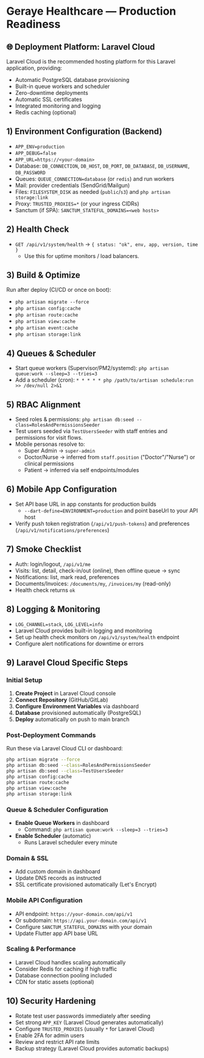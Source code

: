 # Geraye Healthcare — Production Readiness

## 🌐 Deployment Platform: Laravel Cloud

Laravel Cloud is the recommended hosting platform for this Laravel application, providing:
- Automatic PostgreSQL database provisioning
- Built-in queue workers and scheduler
- Zero-downtime deployments
- Automatic SSL certificates
- Integrated monitoring and logging
- Redis caching (optional)

## 1) Environment Configuration (Backend)
- `APP_ENV=production`
- `APP_DEBUG=false`
- `APP_URL=https://<your-domain>`
- Database: `DB_CONNECTION`, `DB_HOST`, `DB_PORT`, `DB_DATABASE`, `DB_USERNAME`, `DB_PASSWORD`
- Queues: `QUEUE_CONNECTION=database` (or `redis`) and run workers
- Mail: provider credentials (SendGrid/Mailgun)
- Files: `FILESYSTEM_DISK` as needed (`public`/`s3`) and `php artisan storage:link`
- Proxy: `TRUSTED_PROXIES=*` (or your ingress CIDRs)
- Sanctum (if SPA): `SANCTUM_STATEFUL_DOMAINS=<web hosts>`

## 2) Health Check
- `GET /api/v1/system/health` → `{ status: "ok", env, app, version, time }`
  - Use this for uptime monitors / load balancers.

## 3) Build & Optimize
Run after deploy (CI/CD or once on boot):
- `php artisan migrate --force`
- `php artisan config:cache`
- `php artisan route:cache`
- `php artisan view:cache`
- `php artisan event:cache`
- `php artisan storage:link`

## 4) Queues & Scheduler
- Start queue workers (Supervisor/PM2/systemd): `php artisan queue:work --sleep=3 --tries=3`
- Add a scheduler (cron): `* * * * * php /path/to/artisan schedule:run >> /dev/null 2>&1`

## 5) RBAC Alignment
- Seed roles & permissions: `php artisan db:seed --class=RolesAndPermissionsSeeder`
- Test users seeded via `TestUsersSeeder` with staff entries and permissions for visit flows.
- Mobile personas resolve to:
  - Super Admin → `super-admin`
  - Doctor/Nurse → inferred from `staff.position` ("Doctor"/"Nurse") or clinical permissions
  - Patient → inferred via self endpoints/modules

## 6) Mobile App Configuration
- Set API base URL in app constants for production builds
  - `--dart-define=ENVIRONMENT=production` and point baseUrl to your API host
- Verify push token registration (`/api/v1/push-tokens`) and preferences (`/api/v1/notifications/preferences`)

## 7) Smoke Checklist
- Auth: login/logout, `/api/v1/me`
- Visits: list, detail, check-in/out (online), then offline queue → sync
- Notifications: list, mark read, preferences
- Documents/Invoices: `/documents/my`, `/invoices/my` (read-only)
- Health check returns `ok`

## 8) Logging & Monitoring
- `LOG_CHANNEL=stack`, `LOG_LEVEL=info`
- Laravel Cloud provides built-in logging and monitoring
- Set up health check monitors on `/api/v1/system/health` endpoint
- Configure alert notifications for downtime or errors

## 9) Laravel Cloud Specific Steps

### Initial Setup
1. **Create Project** in Laravel Cloud console
2. **Connect Repository** (GitHub/GitLab)
3. **Configure Environment Variables** via dashboard
4. **Database** provisioned automatically (PostgreSQL)
5. **Deploy** automatically on push to main branch

### Post-Deployment Commands
Run these via Laravel Cloud CLI or dashboard:
```bash
php artisan migrate --force
php artisan db:seed --class=RolesAndPermissionsSeeder
php artisan db:seed --class=TestUsersSeeder
php artisan config:cache
php artisan route:cache
php artisan view:cache
php artisan storage:link
```

### Queue & Scheduler Configuration
- **Enable Queue Workers** in dashboard
  - Command: `php artisan queue:work --sleep=3 --tries=3`
- **Enable Scheduler** (automatic)
  - Runs Laravel scheduler every minute

### Domain & SSL
- Add custom domain in dashboard
- Update DNS records as instructed
- SSL certificate provisioned automatically (Let's Encrypt)

### Mobile API Configuration
- API endpoint: `https://your-domain.com/api/v1`
- Or subdomain: `https://api.your-domain.com/api/v1`
- Configure `SANCTUM_STATEFUL_DOMAINS` with your domain
- Update Flutter app API base URL

### Scaling & Performance
- Laravel Cloud handles scaling automatically
- Consider Redis for caching if high traffic
- Database connection pooling included
- CDN for static assets (optional)

## 10) Security Hardening
- Rotate test user passwords immediately after seeding
- Set strong `APP_KEY` (Laravel Cloud generates automatically)
- Configure `TRUSTED_PROXIES` (usually `*` for Laravel Cloud)
- Enable 2FA for admin users
- Review and restrict API rate limits
- Backup strategy (Laravel Cloud provides automatic backups)

